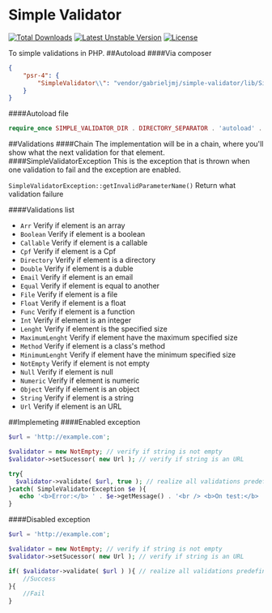 Simple Validator
================
[![Total Downloads](https://poser.pugx.org/gabrieljmj/simple-validator/downloads.png)](https://packagist.org/packages/gabrieljmj/simple-validator) [![Latest Unstable Version](https://poser.pugx.org/gabrieljmj/simple-validator/v/unstable.png)](https://packagist.org/packages/gabrieljmj/simple-validator) [![License](https://poser.pugx.org/gabrieljmj/simple-validator/license.png)](https://packagist.org/packages/gabrieljmj/simple-validator)

To simple validations in PHP.
##Autoload
####Via composer
```json
{
    "psr-4": {
        "SimpleValidator\\": "vendor/gabrieljmj/simple-validator/lib/SimpleValidator/"
    }
}
```
####Autoload file
```php
require_once SIMPLE_VALIDATOR_DIR . DIRECTORY_SEPARATOR . 'autoload' . DS . 'autoload.php'
```
##Validations
####Chain
The implementation will be in a chain, where you'll show what the next validation for that element.
####SimpleValidatorException
This is the exception that is thrown when one validation to fail and the exception are enabled.

``SimpleValidatorException::getInvalidParameterName()``
Return what validation failure

####Validations list
* ``Arr`` Verify if element is an array
* ``Boolean`` Verify if element is a boolean
* ``Callable`` Verify if element is a callable
* ``Cpf`` Verify if element is a Cpf
* ``Directory`` Verify if element is a directory
* ``Double`` Verify if element is a duble
* ``Email`` Verify if element is an email
* ``Equal`` Verify if element is equal to another
* ``File`` Verify if element is a file
* ``Float`` Verify if element is a float
* ``Func`` Verify if element is a function
* ``Int`` Verify if element is an integer
* ``Lenght`` Verify if element is the specified size
* ``MaximumLenght`` Verify if element have the maximum specified size
* ``Method`` Verify if element is a class's method
* ``MinimumLenght`` Verify if element have the minimum specified size
* ``NotEmpty`` Verify if element is not empty
* ``Null`` Verify if element is null
* ``Numeric`` Verify if element is numeric
* ``Object`` Verify if element is an object
* ``String`` Verify if element is a string
* ``Url`` Verify if element is an URL

##Implemeting
####Enabled exception
```php
$url = 'http://example.com';

$validator = new NotEmpty; // verify if string is not empty
$validator->setSucessor( new Url ); // verify if string is an URL

try{
  $validator->validate( $url, true ); // realize all validations predefined
}catch( SimpleValidatorException $e ){
   echo '<b>Error:</b> ' . $e->getMessage() . '<br /> <b>On test:</b> ' . $e->getInvalidParameterName();
}
```
####Disabled exception
```php
$url = 'http://example.com';

$validator = new NotEmpty; // verify if string is not empty
$validator->setSucessor( new Url ); // verify if string is an URL

if( $validator->validate( $url ) ){ // realize all validations predefined
    //Success
}{
    //Fail
}
```
